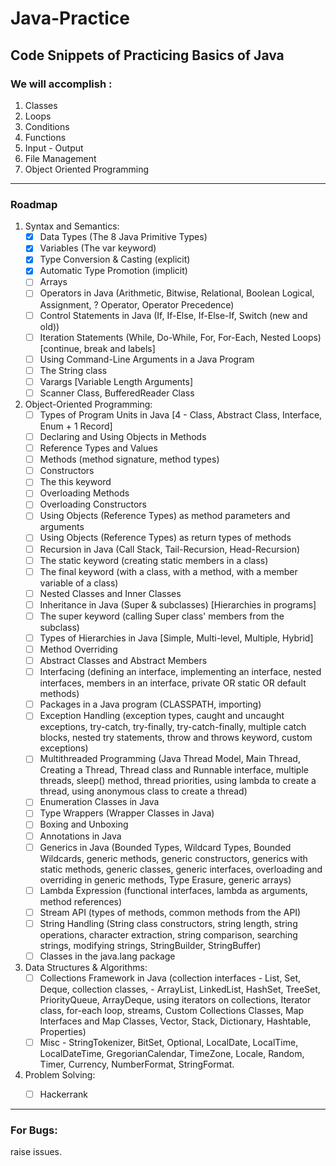 # Java-Practice
## Code Snippets of Practicing Basics of Java

### We will accomplish : 
1.  Classes
2.  Loops
3.  Conditions
4.  Functions
5.  Input - Output
6.  File Management
7.  Object Oriented Programming
---

### Roadmap
1. Syntax and Semantics:
    * [X] Data Types (The 8 Java Primitive Types)
    * [X] Variables (The var keyword)
    * [X] Type Conversion & Casting (explicit)
    * [X] Automatic Type Promotion (implicit)
    * [ ] Arrays
    * [ ] Operators in Java (Arithmetic, Bitwise, Relational, Boolean Logical, Assignment, ? Operator, Operator Precedence)
    * [ ] Control Statements in Java (If, If-Else, If-Else-If, Switch (new and old))
    * [ ] Iteration Statements (While, Do-While, For, For-Each, Nested Loops) [continue, break and labels]
    * [ ] Using Command-Line Arguments in a Java Program
    * [ ] The String class
    * [ ] Varargs [Variable Length Arguments]
    * [ ] Scanner Class, BufferedReader Class
2. Object-Oriented Programming:
    * [ ] Types of Program Units in Java [4 - Class, Abstract Class, Interface, Enum + 1 Record]
    * [ ] Declaring and Using Objects in Methods
    * [ ] Reference Types and Values
    * [ ] Methods (method signature, method types)
    * [ ] Constructors
    * [ ] The this keyword
    * [ ] Overloading Methods
    * [ ] Overloading Constructors
    * [ ] Using Objects (Reference Types) as method parameters and arguments
    * [ ] Using Objects (Reference Types) as return types of methods
    * [ ] Recursion in Java (Call Stack, Tail-Recursion, Head-Recursion)
    * [ ] The static keyword (creating static members in a class)
    * [ ] The final keyword (with a class, with a method, with a member variable of a class)
    * [ ] Nested Classes and Inner Classes
    * [ ] Inheritance in Java (Super & subclasses) [Hierarchies in programs]
    * [ ] The super keyword (calling Super class' members from the subclass)
    * [ ] Types of Hierarchies in Java [Simple, Multi-level, Multiple, Hybrid]
    * [ ] Method Overriding
    * [ ] Abstract Classes and Abstract Members
    * [ ] Interfacing (defining an interface, implementing an interface, nested interfaces, members in an interface, private OR static OR default methods)
    * [ ] Packages in a Java program (CLASSPATH, importing)
    * [ ] Exception Handling (exception types, caught and uncaught exceptions, try-catch, try-finally, try-catch-finally, multiple catch blocks, nested try statements, throw and throws keyword, custom exceptions)
    * [ ] Multithreaded Programming (Java Thread Model, Main Thread, Creating a Thread, Thread class and Runnable interface, multiple threads, sleep() method, thread priorities, using lambda to create a thread, using anonymous class to create a thread)
    * [ ] Enumeration Classes in Java
    * [ ] Type Wrappers (Wrapper Classes in Java)
    * [ ] Boxing and Unboxing
    * [ ] Annotations in Java
    * [ ] Generics in Java (Bounded Types, Wildcard Types, Bounded Wildcards, generic methods, generic constructors, generics with static methods, generic classes, generic interfaces, overloading and overriding in generic methods, Type Erasure, generic arrays)
    * [ ] Lambda Expression (functional interfaces, lambda as arguments, method references)
    * [ ] Stream API (types of methods, common methods from the API)
    * [ ] String Handling (String class constructors, string length, string operations, character extraction, string comparison, searching strings, modifying strings, StringBuilder, StringBuffer)
    * [ ] Classes in the java.lang package
3. Data Structures & Algorithms:
    * [ ] Collections Framework in Java (collection interfaces - List, Set, Deque, collection classes, - ArrayList, LinkedList, HashSet, TreeSet, PriorityQueue, ArrayDeque, using iterators on collections, Iterator class, for-each loop, streams, Custom Collections Classes, Map Interfaces and Map Classes, Vector, Stack, Dictionary, Hashtable, Properties)
    * [ ] Misc - StringTokenizer, BitSet, Optional, LocalDate, LocalTime, LocalDateTime, GregorianCalendar, TimeZone, Locale, Random, Timer, Currency, NumberFormat, StringFormat.
4. Problem Solving:
    * [ ] Hackerrank


---
### For Bugs:
raise issues. 